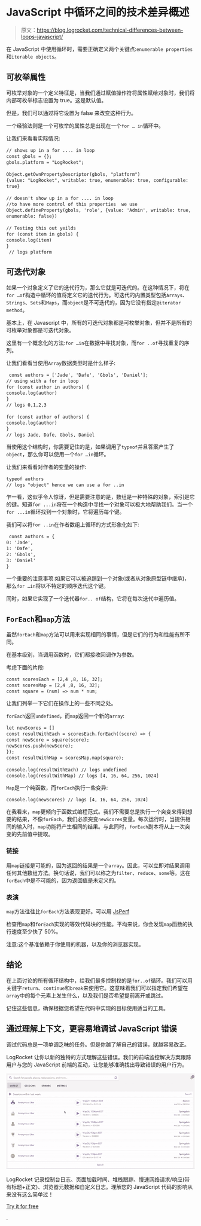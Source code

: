 # JavaScript 中循环之间的技术差异概述

> 原文：<https://blog.logrocket.com/technical-differences-between-loops-javascript/>

在 JavaScript 中使用循环时，需要正确定义两个关键点:`enumerable properties`和`iterable objects`。

## 可枚举属性

可枚举对象的一个定义特征是，当我们通过赋值操作符将属性赋给对象时，我们将内部可枚举标志设置为 true。这是默认值。

但是，我们可以通过将它设置为 false 来改变这种行为。

一个经验法则是一个可枚举的属性总是出现在一个`for … in`循环中。

让我们来看看实际情况:

```
// shows up in a for .... in loop
const gbols = {};
gbols.platform = "LogRocket";

Object.getOwnPropertyDescriptor(gbols, "platform")
{value: "LogRocket", writable: true, enumerable: true, configurable: true}

// doesn't show up in a for .... in loop 
//to have more control of this properties  we use
Object.defineProperty(gbols, 'role', {value: 'Admin', writable: true, enumerable: false})

// Testing this out yeilds
for (const item in gbols) {
console.log(item)
}
 // logs platform
```

## 可迭代对象

如果一个对象定义了它的迭代行为，那么它就是可迭代的。在这种情况下，将在`for …of`构造中循环的值将定义它的迭代行为。可迭代的内置类型包括`Arrays`、`Strings`、`Sets`和`Maps`，而`object`是不可迭代的，因为它没有指定`@iterator method`。

基本上，在 Javascript 中，所有的可迭代对象都是可枚举对象，但并不是所有的可枚举对象都是可迭代对象。

这里有一个概念化的方法:`for …in`在数据中寻找对象，而`for ..of`寻找重复的序列。

让我们看看当使用`Array`数据类型时是什么样子:

```
 const authors = ['Jade', 'Dafe', 'Gbols', 'Daniel'];
// using with a for in loop
for (const author in authors) {
console.log(author)
}
// logs 0,1,2,3

for (const author of authors) {
console.log(author)
}
// logs Jade, Dafe, Gbols, Daniel
```

当使用这个结构时，你需要记住的是，如果调用了`typeof`并且答案产生了`object`，那么你可以使用一个`for …in`循环。

让我们来看看对作者的变量的操作:

```
typeof authors
// logs "object" hence we can use a for ..in
```

乍一看，这似乎令人惊讶，但是需要注意的是，数组是一种特殊的对象，索引是它的键。知道`for ...in`将在一个构造中寻找一个对象可以极大地帮助我们。当一个`for ...in`循环找到一个对象时，它将遍历每个键。

我们可以将`for ..in`在作者数组上循环的方式形象化如下:

```
 const authors = {
0: 'Jade',
1: 'Dafe',
2: 'Gbols',
3: 'Daniel'
}
```

一个重要的注意事项:如果它可以被追踪到一个对象(或者从对象原型链中继承)，那么`for …in`将以不特定的顺序迭代这个键。

同时，如果它实现了一个迭代器`for.. of`结构，它将在每次迭代中遍历值。

## `ForEach`和`map`方法

虽然`forEach`和`map`方法可以用来实现相同的事情，但是它们的行为和性能有所不同。

在基本级别，当调用函数时，它们都接收回调作为参数。

考虑下面的片段:

```
const scoresEach = [2,4 ,8, 16, 32];
const scoresMap = [2,4 ,8, 16, 32];
const square = (num) => num * num;
```

让我们列举一下它们在操作上的一些不同之处。

`forEach`返回`undefined`，而`map`返回一个新的`array`:

```
let newScores = []
const resultWithEach = scoresEach.forEach((score) => {
const newScore = square(score);
newScores.push(newScore);
});
const resultWithMap = scoresMap.map(square);

console.log(resultWithEach) // logs undefined
console.log(resultWithMap) // logs [4, 16, 64, 256, 1024]
```

`Map`是一个纯函数，而`forEach`执行一些变异:

```
console.log(newScores) // logs [4, 16, 64, 256, 1024]
```

在我看来，`map`更倾向于函数式编程范式。我们不需要总是执行一个突变来得到想要的结果，不像`forEach`，我们必须突变`newScores`变量。每次运行时，当提供相同的输入时，`map`功能将产生相同的结果。与此同时，`forEach`副本将从上一次突变的先前值中提取。

### 链接

用`map`链接是可能的，因为返回的结果是一个`array`。因此，可以立即对结果调用任何其他数组方法。换句话说，我们可以称之为`filter`、`reduce`、`some`等。这在`forEach`中是不可能的，因为返回值是未定义的。

### 表演

`map`方法往往比`forEach`方法表现更好。可以用 [JsPerf](https://jsperf.com/)

检查用`map`和`forEach`实现的等效代码块的性能。平均来说，你会发现`map`函数的执行速度至少快了 50%。

注意:这个基准依赖于你使用的机器，以及你的浏览器实现。

## 结论

在上面讨论的所有循环结构中，给我们最多控制权的是`for..of`循环。我们可以用关键字`return`、`continue`和`break`来使用它。这意味着我们可以指定我们希望在`array`中的每个元素上发生什么，以及我们是否希望提前离开或跳过。

记住这些信息，确保根据您希望在代码中实现的目标使用适当的工具。

## 通过理解上下文，更容易地调试 JavaScript 错误

调试代码总是一项单调乏味的任务。但是你越了解自己的错误，就越容易改正。

LogRocket 让你以新的独特的方式理解这些错误。我们的前端监控解决方案跟踪用户与您的 JavaScript 前端的互动，让您能够准确找出导致错误的用户行为。

[![LogRocket Dashboard Free Trial Banner](img/cbfed9be3defcb505e662574769a7636.png)](https://lp.logrocket.com/blg/javascript-signup)

LogRocket 记录控制台日志、页面加载时间、堆栈跟踪、慢速网络请求/响应(带有标题+正文)、浏览器元数据和自定义日志。理解您的 JavaScript 代码的影响从来没有这么简单过！

[Try it for free](https://lp.logrocket.com/blg/javascript-signup)

.